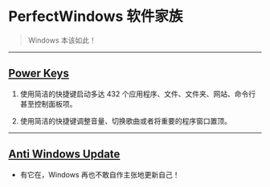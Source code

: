 # PerfectWindows 软件家族

> Windows 本该如此！

---

## [Power Keys](Power-Keys/Power-Keys.md)

1. 使用简洁的快捷键启动多达 432 个应用程序、文件、文件夹、网站、命令行甚至控制面板项。

2. 使用简洁的快捷键调整音量、切换歌曲或者将重要的程序窗口置顶。

---

## [Anti Windows Update](Anti-Windows-Update/Anti-Windows-Update.md)

* 有它在，Windows 再也不敢自作主张地更新自己！
